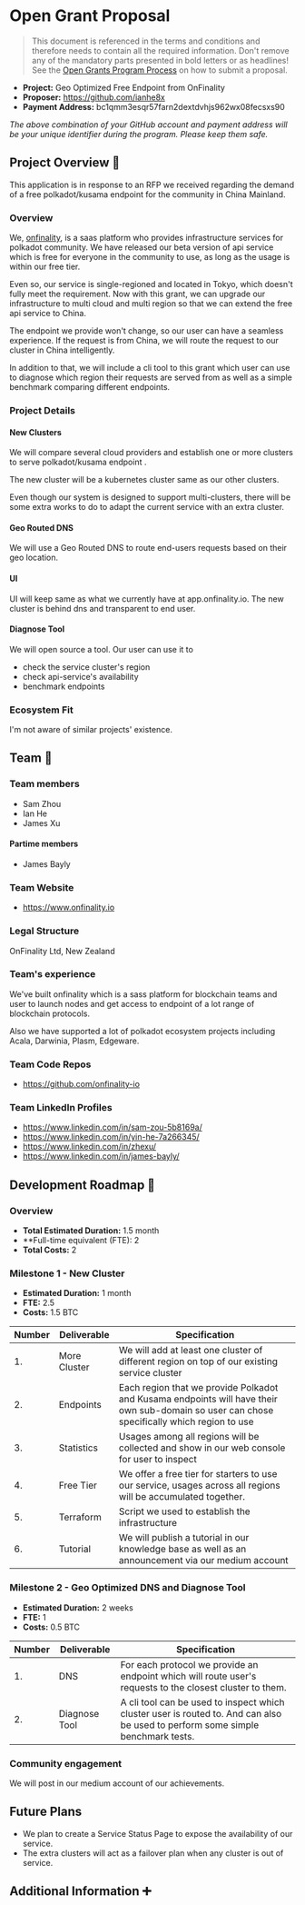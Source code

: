 # Open Grant Proposal

> This document is referenced in the terms and conditions and therefore needs to contain all the required information. Don't remove any of the mandatory parts presented in bold letters or as headlines! See the [Open Grants Program Process](https://github.com/w3f/Open-Grants-Program/blob/master/README_2.md) on how to submit a proposal.

* **Project:** Geo Optimized Free Endpoint from OnFinality
* **Proposer:** https://github.com/ianhe8x
* **Payment Address:** bc1qmm3esqr57farn2dextdvhjs962wx08fecsxs90 

*The above combination of your GitHub account and payment address will be your unique identifier during the program. Please keep them safe.*

## Project Overview :page_facing_up: 
This application is in response to an RFP we received regarding the demand of a free polkadot/kusama endpoint for the community in China Mainland.

### Overview
We, [onfinality](https://onfinality.io), is a saas platform who provides infrastructure services for polkadot community. We have released our beta version of api service which is free for everyone in the community to use, as long as the usage is within our free tier.

Even so, our service is single-regioned and located in Tokyo, which doesn't fully meet the requirement. Now with this grant, we can upgrade our infrastructure to multi cloud and multi region so that we can extend the free api service to China. 

The endpoint we provide won't change, so our user can have a seamless experience. If the request is from China, we will route the request to our cluster in China intelligently.

In addition to that, we will include a cli tool to this grant which user can use to diagnose which region their requests are served from as well as a simple benchmark comparing different endpoints.
 
### Project Details 
#### New Clusters
We will compare several cloud providers and establish one or more clusters to serve polkadot/kusama endpoint . 

The new cluster will be a kubernetes cluster same as our other clusters. 

Even though our system is designed to support multi-clusters, there will be some extra works to do to adapt the current service with an extra cluster.

#### Geo Routed DNS
We will use a Geo Routed DNS to route end-users requests based on their geo location.

#### UI
UI will keep same as what we currently have at app.onfinality.io. The new cluster is behind dns and transparent to end user.

#### Diagnose Tool
We will open source a tool. Our user can use it to 
* check the service cluster's region
* check api-service's availability
* benchmark endpoints

### Ecosystem Fit 
I'm not aware of similar projects' existence.

## Team :busts_in_silhouette:

### Team members
* Sam Zhou
* Ian He
* James Xu

#### Partime members
* James Bayly


### Team Website	
* https://www.onfinality.io

### Legal Structure 
OnFinality Ltd, New Zealand

### Team's experience
We've built onfinality which is a sass platform for blockchain teams and user to launch nodes and get access to endpoint of a lot range of blockchain protocols.

Also we have supported a lot of polkadot ecosystem projects including Acala, Darwinia, Plasm, Edgeware.   

### Team Code Repos
* https://github.com/onfinality-io

### Team LinkedIn Profiles
* https://www.linkedin.com/in/sam-zou-5b8169a/
* https://www.linkedin.com/in/yin-he-7a266345/
* https://www.linkedin.com/in/zhexu/
* https://www.linkedin.com/in/james-bayly/

## Development Roadmap :nut_and_bolt: 

### Overview
* **Total Estimated Duration:** 1.5 month
* **Full-time equivalent (FTE): 2
* **Total Costs:** 2

### Milestone 1 - New Cluster 
* **Estimated Duration:** 1 month
* **FTE:**  2.5
* **Costs:** 1.5 BTC

| Number | Deliverable | Specification |
| ------------- | ------------- | ------------- |
| 1. | More Cluster| We will add at least one cluster of different region on top of our existing service cluster |
| 2. | Endpoints | Each region that we provide Polkadot and Kusama endpoints will have their own sub-domain so user can chose specifically which region to use |
| 3. | Statistics | Usages among all regions will be collected and show in our web console for user to inspect |
| 4. | Free Tier | We offer a free tier for starters to use our service, usages across all regions will be accumulated together. |
| 5. | Terraform | Script we used to establish the infrastructure |
| 6. | Tutorial | We will publish a tutorial in our knowledge base as well as an announcement via our medium account |

### Milestone 2 - Geo Optimized DNS and Diagnose Tool
* **Estimated Duration:** 2 weeks
* **FTE:**  1
* **Costs:** 0.5 BTC

| Number | Deliverable | Specification |
| ------------- | ------------- | ------------- |
| 1. | DNS | For each protocol we provide an endpoint which will route user's requests to the closest cluster to them.|
| 2. | Diagnose Tool | A cli tool can be used to inspect which cluster user is routed to. And can also be used to perform some simple benchmark tests. |

### Community engagement

We will post in our medium account of our achievements.

## Future Plans
* We plan to create a Service Status Page to expose the availability of our service.
* The extra clusters will act as a failover plan when any cluster is out of service.

## Additional Information :heavy_plus_sign: 
